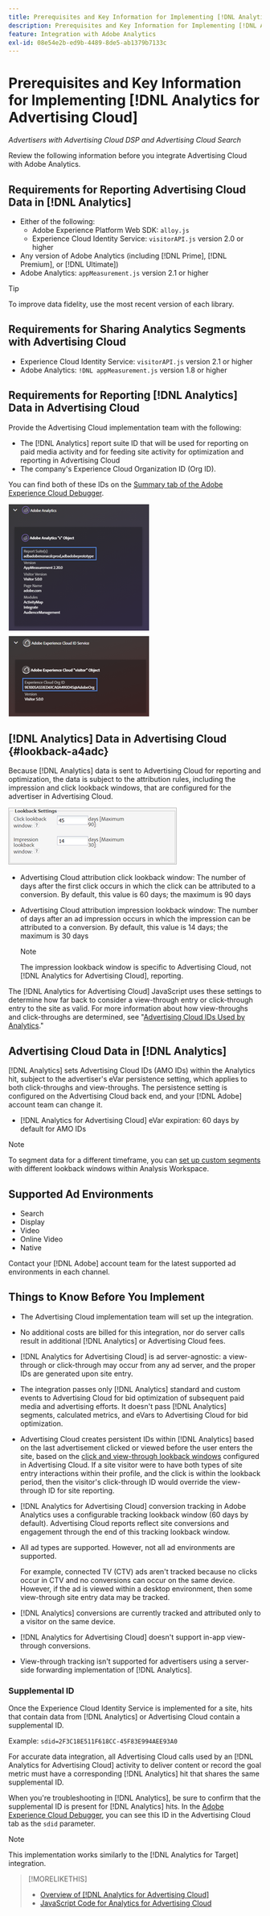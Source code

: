 ```yaml
---
title: Prerequisites and Key Information for Implementing [!DNL Analytics for Advertising Cloud]
description: Prerequisites and Key Information for Implementing [!DNL Analytics for Advertising Cloud]
feature: Integration with Adobe Analytics
exl-id: 08e54e2b-ed9b-4489-8de5-ab1379b7133c
---
```

# Prerequisites and Key Information for Implementing [!DNL Analytics for Advertising Cloud]

*Advertisers with Advertising Cloud DSP and Advertising Cloud Search*

Review the following information before you integrate Advertising Cloud with Adobe Analytics.

## Requirements for Reporting Advertising Cloud Data in [!DNL Analytics]

* Either of the following:
  * Adobe Experience Platform Web SDK: `alloy.js`
  * Experience Cloud Identity Service: `visitorAPI.js` version 2.0 or higher
* Any version of Adobe Analytics (including [!DNL Prime], [!DNL Premium], or [!DNL Ultimate])
* Adobe Analytics: `appMeasurement.js` version 2.1 or higher

>[!TIP]
>
>To improve data fidelity, use the most recent version of each library.

## Requirements for Sharing Analytics Segments with Advertising Cloud

* Experience Cloud Identity Service: `visitorAPI.js` version 2.1 or higher
* Adobe Analytics: `!DNL appMeasurement.js` version 1.8 or higher

## Requirements for Reporting [!DNL Analytics] Data in Advertising Cloud

Provide the Advertising Cloud implementation team with the following:

* The [!DNL Analytics] report suite ID that will be used for reporting on paid media activity and for feeding site activity for optimization and reporting in Advertising Cloud
* The company's Experience Cloud Organization ID (Org ID).

You can find both of these IDs on the [Summary tab of the Adobe Experience Cloud Debugger](https://experienceleague.adobe.com/docs/debugger/using-v2/summary.html).

![Experience Cloud Debugger Summary screen](/help/integrations/assets/a4adc-debugger-summary.png)

## [!DNL Analytics] Data in Advertising Cloud {#lookback-a4adc}

Because [!DNL Analytics] data is sent to Advertising Cloud for reporting and optimization, the data is subject to the attribution rules, including the impression and click lookback windows, that are configured for the advertiser in Advertising Cloud.

![advertiser-level lookback window settings in Advertising Cloud](/help/integrations/assets/a4adc-lookbacks.png)

* Advertising Cloud attribution click lookback window: The number of days after the first click occurs in which the click can be attributed to a conversion. By default, this value is 60 days; the maximum is 90 days  
* Advertising Cloud attribution impression lookback window: The number of days after an ad impression occurs in which the impression can be attributed to a conversion. By default, this value is 14 days; the maximum is 30 days

    >[!NOTE]
    >
    > The impression lookback window is specific to Advertising Cloud, not [!DNL Analytics for Advertising Cloud], reporting.

The [!DNL Analytics for Advertising Cloud] JavaScript uses these settings to determine how far back to consider a view-through entry or click-through entry to the site as valid. For more information about how view-throughs and click-throughs are determined, see "[Advertising Cloud IDs Used by Analytics](ids.md)."

## Advertising Cloud Data in [!DNL Analytics]

[!DNL Analytics] sets Advertising Cloud IDs (AMO IDs) within the Analytics hit, subject to the advertiser's eVar persistence setting, which applies to both click-throughs and view-throughs. The persistence setting is configured on the Advertising Cloud back end, and your [!DNL Adobe] account team can change it.

* [!DNL Analytics for Advertising Cloud] eVar expiration: 60 days by default for AMO IDs

>[!NOTE]
>
>To segment data for a different timeframe, you can [set up custom segments](https://experienceleague.adobe.com/docs/analytics/components/segmentation/segmentation-workflow/seg-build.html) with different lookback windows within Analysis Workspace.

## Supported Ad Environments

* Search
* Display
* Video
* Online Video
* Native

Contact your [!DNL Adobe] account team for the latest supported ad environments in each channel.  

## Things to Know Before You Implement

*  The Advertising Cloud implementation team will set up the integration.

* No additional costs are billed for this integration, nor do server calls result in additional [!DNL Analytics] or Advertising Cloud fees.

* [!DNL Analytics for Advertising Cloud] is ad server-agnostic: a view-through or click-through may occur from any ad server, and the proper IDs are generated upon site entry.

* The integration passes only [!DNL Analytics] standard and custom events to Advertising Cloud for bid optimization of subsequent paid media and advertising efforts. It doesn't pass [!DNL Analytics] segments, calculated metrics, and eVars to Advertising Cloud for bid optimization.

* Advertising Cloud creates persistent IDs within [!DNL Analytics] based on the last advertisement clicked or viewed before the user enters the site, based on the [click and view-through lookback windows](#lookback-a4adc) configured in Advertising Cloud. If a site visitor were to have both types of site entry interactions within their profile, and the click is within the lookback period, then the visitor's click-through ID would override the view-through ID for site reporting.

* [!DNL Analytics for Advertising Cloud] conversion tracking in Adobe Analytics uses a configurable tracking lookback window (60 days by default). Advertising Cloud reports reflect site conversions and engagement through the end of this tracking lookback window.

* All ad types are supported. However, not all ad environments are supported.

    For example, connected TV (CTV) ads aren't tracked because no clicks occur in CTV and no conversions can occur on the same device. However, if the ad is viewed within a desktop environment, then some view-through site entry data may be tracked.

* [!DNL Analytics] conversions are currently tracked and attributed only to a visitor on the same device.

* [!DNL Analytics for Advertising Cloud] doesn't support in-app view-through conversions.

* View-through tracking isn't supported for advertisers using a server-side forwarding implementation of [!DNL Analytics].

### Supplemental ID

Once the Experience Cloud Identity Service is implemented for a site, hits that contain data from [!DNL Analytics] or Advertising Cloud contain a supplemental ID.

Example: `sdid=2F3C18E511F618CC-45F83E994AEE93A0`

For accurate data integration, all Advertising Cloud calls used by an [!DNL Analytics for Advertising Cloud] activity to deliver content or record the goal metric must have a corresponding [!DNL Analytics] hit that shares the same supplemental ID.

When you're troubleshooting in [!DNL Analytics], be sure to confirm that the supplemental ID is present for [!DNL Analytics] hits. In the [Adobe Experience Cloud Debugger](https://experienceleague.adobe.com/docs/debugger/using-v2/summary.html), you can see this ID in the Advertising Cloud tab as the `sdid` parameter.

>[!NOTE]
>
> This implementation works similarly to the [!DNL Analytics for Target] integration.

>[!MORELIKETHIS]
>
>* [Overview of [!DNL Analytics for Advertising Cloud]](overview.md)
>* [JavaScript Code for Analytics for Advertising Cloud](/help/integrations/analytics/javascript.md)
